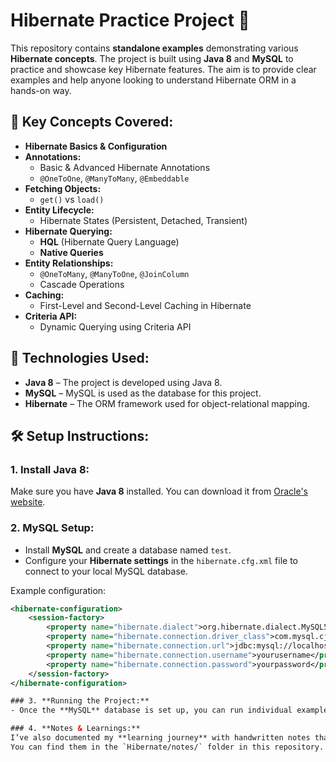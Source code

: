 # Hibernate Practice Project 🚀

This repository contains **standalone examples** demonstrating various **Hibernate concepts**. 
The project is built using **Java 8** and **MySQL** to practice and showcase key Hibernate features. 
The aim is to provide clear examples and help anyone looking to understand Hibernate ORM in a hands-on way.

## 📖 Key Concepts Covered:
- **Hibernate Basics & Configuration**  
- **Annotations:**  
   - Basic & Advanced Hibernate Annotations  
   - `@OneToOne`, `@ManyToMany`, `@Embeddable`
- **Fetching Objects:**  
   - `get()` vs `load()`
- **Entity Lifecycle:**  
   - Hibernate States (Persistent, Detached, Transient)
- **Hibernate Querying:**  
   - **HQL** (Hibernate Query Language)  
   - **Native Queries**
- **Entity Relationships:**  
   - `@OneToMany`, `@ManyToOne`, `@JoinColumn`
   - Cascade Operations
- **Caching:**  
   - First-Level and Second-Level Caching in Hibernate
- **Criteria API:**  
   - Dynamic Querying using Criteria API

## 🚀 Technologies Used:
- **Java 8**	– The project is developed using Java 8.
- **MySQL**		– MySQL is used as the database for this project.
- **Hibernate**	– The ORM framework used for object-relational mapping.

## 🛠️ Setup Instructions:

### 1. **Install Java 8:**
   Make sure you have **Java 8** installed. You can download it from [Oracle's website](https://www.oracle.com/java/technologies/javase/javase-jdk8-downloads.html).

### 2. **MySQL Setup:**
   - Install **MySQL** and create a database named `test`.
   - Configure your **Hibernate settings** in the `hibernate.cfg.xml` file to connect to your local MySQL database.
   
   Example configuration:
   ```xml
   <hibernate-configuration>
       <session-factory>
           <property name="hibernate.dialect">org.hibernate.dialect.MySQL5Dialect</property>
           <property name="hibernate.connection.driver_class">com.mysql.cj.jdbc.Driver</property>
           <property name="hibernate.connection.url">jdbc:mysql://localhost:3306/test</property>
           <property name="hibernate.connection.username">yourusername</property>
           <property name="hibernate.connection.password">yourpassword</property>
       </session-factory>
   </hibernate-configuration>

### 3. **Running the Project:**
   - Once the **MySQL** database is set up, you can run individual examples from the project to see how **Hibernate ORM** works in practice.

### 4. **Notes & Learnings:**
   I’ve also documented my **learning journey** with handwritten notes that cover all these concepts. Feel free to explore them:   
   You can find them in the `Hibernate/notes/` folder in this repository.
